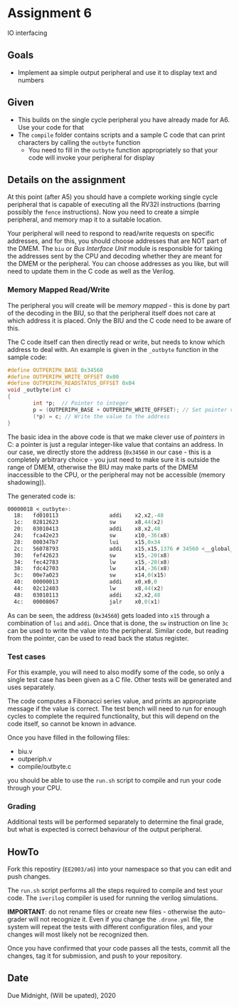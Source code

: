 # Assignment 6

IO interfacing

## Goals

- Implement aa simple output peripheral and use it to display text and numbers

## Given

- This builds on the single cycle peripheral you have already made for A6.  Use your code for that
- The `compile` folder contains scripts and a sample C code that can print characters by calling the `outbyte` function
    - You need to fill in the `outbyte` function appropriately so that your code will invoke your peripheral for display

## Details on the assignment

At this point (after A5) you should have a complete working single cycle peripheral that is capable of executing all the RV32I instructions (barring possibly the `fence` instructions).  Now you need to create a simple peripheral, and memory map it to a suitable location.

Your peripheral will need to respond to read/write requests on specific addresses, and for this, you should choose addresses that are NOT part of the DMEM.  The `biu` or *Bus Interface Unit* module is responsible for taking the addresses sent by the CPU and decoding whether they are meant for the DMEM or the peripheral.  You can choose addresses as you like, but will need to update them in the C code as well as the Verilog.

### Memory Mapped Read/Write 

The peripheral you will create will be *memory mapped* - this is done by part of the decoding in the BIU, so that the peripheral itself does not care at which address it is placed.  Only the BIU and the C code need to be aware of this.

The C code itself can then directly read or write, but needs to know which address to deal with.  An example is given in the `_outbyte` function in the sample code:

```c
#define OUTPERIPH_BASE 0x34560
#define OUTPERIPH_WRITE_OFFSET 0x00
#define OUTPERIPH_READSTATUS_OFFSET 0x04
void _outbyte(int c)
{
        int *p;  // Pointer to integer
        p = (OUTPERIPH_BASE + OUTPERIPH_WRITE_OFFSET); // Set pointer value directly
        (*p) = c; // Write the value to the address
}
```

The basic idea in the above code is that we make clever use of *pointers* in C: a pointer is just a regular integer-like value that contains an address.  In our case, we directly store the address (`0x34560` in our case - this is a completely arbitrary choice - you just need to make sure it is outside the range of DMEM, otherwise the BIU may make parts of the DMEM inaccessible to the CPU, or the peripheral may not be accessible (memory shadowing)).

The generated code is:

```asm
00000018 <_outbyte>:
  18:   fd010113                addi    x2,x2,-48
  1c:   02812623                sw      x8,44(x2)
  20:   03010413                addi    x8,x2,48
  24:   fca42e23                sw      x10,-36(x8)
  28:   000347b7                lui     x15,0x34
  2c:   56078793                addi    x15,x15,1376 # 34560 <__global_pointer$+0x323ac>
  30:   fef42623                sw      x15,-20(x8)
  34:   fec42783                lw      x15,-20(x8)
  38:   fdc42703                lw      x14,-36(x8)
  3c:   00e7a023                sw      x14,0(x15)
  40:   00000013                addi    x0,x0,0
  44:   02c12403                lw      x8,44(x2)
  48:   03010113                addi    x2,x2,48
  4c:   00008067                jalr    x0,0(x1)
```

As can be seen, the address (`0x34560`) gets loaded into `x15` through a combination of `lui` and `addi`.  Once that is done, the `sw` instruction on line `3c` can be used to write the value into the peripheral.  Similar code, but reading from the pointer, can be used to read back the status register.

### Test cases

For this example, you will need to also modify some of the code, so only a single test case has been given as a C file.  Other tests will be generated and uses separately.

The code computes a Fibonacci series value, and prints an appropriate message if the value is correct.  The test bench will need to run for enough cycles to complete the required functionality, but this will depend on the code itself, so cannot be known in advance.

Once you have filled in the following files:
- biu.v
- outperiph.v
- compile/outbyte.c

you should be able to use the `run.sh` script to compile and run your code through your CPU.

### Grading

Additional tests will be performed separately to determine the final grade, but what is expected is correct behaviour of the output peripheral.

## HowTo

Fork this repostiry (`EE2003/a6`) into your namespace so that you can edit and push changes.

The `run.sh` script performs all the steps required to compile and test your code.  The `iverilog` compiler is used for running the verilog simulations.

**IMPORTANT**: do not rename files or create new files - otherwise the auto-grader will not recognize it.  Even if you change the `.drone.yml` file, the system will repeat the tests with different configuration files, and your changes will most likely not be recognized then.

Once you have confirmed that your code passes all the tests, commit all the changes, tag it for submission, and push to your repository.

## Date

Due Midnight, (Will be upated), 2020
